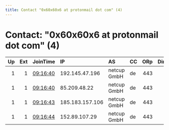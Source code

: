 ```yaml
---
title: Contact "0x60x60x6 at protonmail dot com" (4)
---
```


# Contact: "0x60x60x6 at protonmail dot com" (4)

|   Up |   Ext | JoinTime                                                                                            | IP              | AS          | CC   |   ORp |   Dirp | OS    | Version   | Nickname   |   eFamMembers |
|-----:|------:|:----------------------------------------------------------------------------------------------------|:----------------|:------------|:-----|------:|-------:|:------|:----------|:-----------|--------------:|
|    1 |     1 | [09:16:40](https://metrics.torproject.org/rs.html#details/0DF9F8F39D893D652E541F9F10E970E8A7C68972) | 192.145.47.196  | netcup GmbH | de   |   443 |      0 | Linux | 0.4.4.6   | torex29    |             4 |
|    1 |     1 | [09:16:40](https://metrics.torproject.org/rs.html#details/EFC2FFE87181E3FBD8EA5726572FB671A2869EBA) | 85.209.48.22    | netcup GmbH | de   |   443 |      0 | Linux | 0.4.4.6   | torex28    |             4 |
|    1 |     1 | [09:16:43](https://metrics.torproject.org/rs.html#details/48A5027706B20F280B13F690C6300667F17B2022) | 185.183.157.106 | netcup GmbH | de   |   443 |      0 | Linux | 0.4.4.6   | torex30    |             4 |
|    1 |     1 | [09:16:44](https://metrics.torproject.org/rs.html#details/13D2695562C36722CA67022BD6DC21F88E258B38) | 152.89.107.29   | netcup GmbH | de   |   443 |      0 | Linux | 0.4.4.6   | torex27    |             4 |
